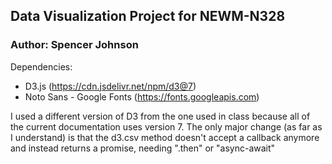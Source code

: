 ## Data Visualization Project for NEWM-N328
### Author: Spencer Johnson

Dependencies:
- D3.js (https://cdn.jsdelivr.net/npm/d3@7)
- Noto Sans - Google Fonts (https://fonts.googleapis.com)

I used a different version of D3 from the one used in class because all of the current documentation uses version 7. The only major change (as far as I understand) is that the d3.csv method doesn't accept a callback anymore and instead returns a promise, needing ".then" or "async-await"

